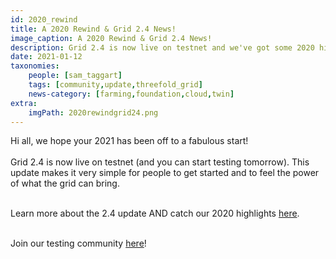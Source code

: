 ```yaml
---
id: 2020_rewind
title: A 2020 Rewind & Grid 2.4 News!
image_caption: A 2020 Rewind & Grid 2.4 News!
description: Grid 2.4 is now live on testnet and we've got some 2020 highlights to share with you as well!
date: 2021-01-12
taxonomies:
    people: [sam_taggart]
    tags: [community,update,threefold_grid]
    news-category: [farming,foundation,cloud,twin]
extra:
    imgPath: 2020rewindgrid24.png
---
```


Hi all, we hope your 2021 has been off to a fabulous start!
<br/>
<br/>
Grid 2.4 is now live on testnet (and you can start testing tomorrow). This update makes it very simple for people to get started and to feel the power of what the grid can bring.
<br/>
<br/>

Learn more about the 2.4 update AND catch our 2020 highlights [here](https://library.threefold.me/info/tfgrid/#/grid24_and_2020).
<br/>
<br/>

Join our testing community [here](https://t.me/joinchat/TSI25Ee-RcQaOmieYJ9Yyg)!